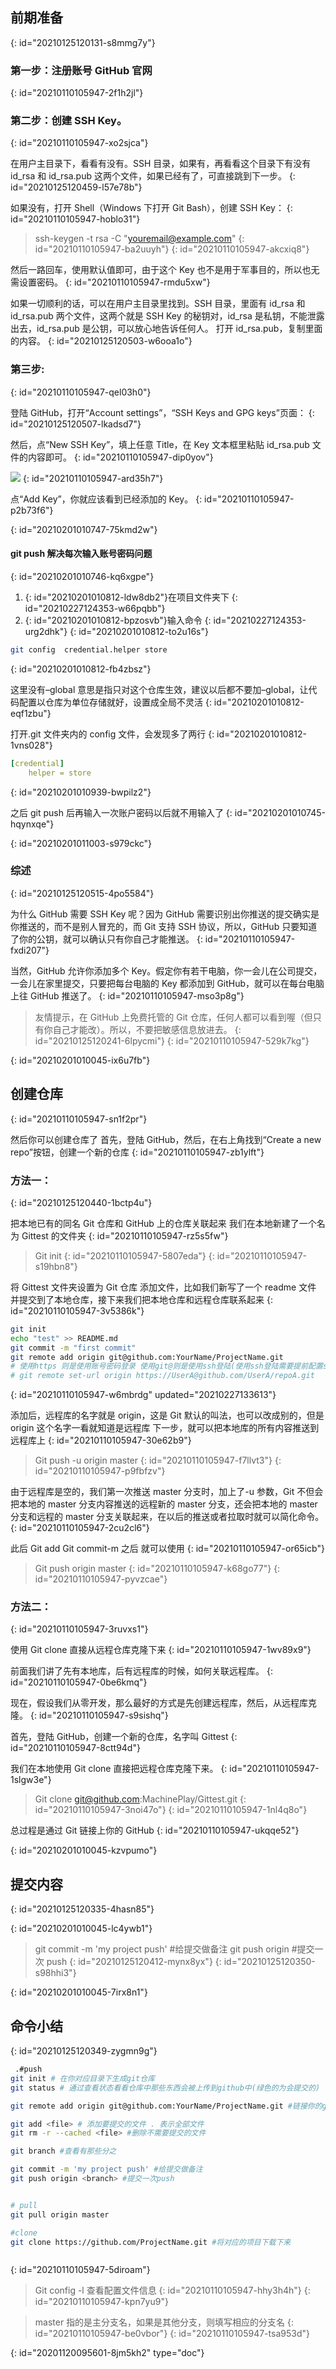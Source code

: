 ## 前期准备
{: id="20210125120131-s8mmg7y"}

### 第一步：注册账号 GitHub 官网
{: id="20210110105947-2f1h2jl"}

### 第二步：创建 SSH Key。
{: id="20210110105947-xo2sjca"}

在用户主目录下，看看有没有。SSH 目录，如果有，再看看这个目录下有没有 id_rsa 和 id_rsa.pub 这两个文件，如果已经有了，可直接跳到下一步。
{: id="20210125120459-l57e78b"}

如果没有，打开 Shell（Windows 下打开 Git Bash），创建 SSH Key：
{: id="20210110105947-hoblo31"}

> ssh-keygen -t rsa -C "youremail@example.com"
> {: id="20210110105947-ba2uuyh"}
{: id="20210110105947-akcxiq8"}

然后一路回车，使用默认值即可，由于这个 Key 也不是用于军事目的，所以也无需设置密码。
{: id="20210110105947-rmdu5xw"}

如果一切顺利的话，可以在用户主目录里找到。SSH 目录，里面有 id_rsa 和 id_rsa.pub 两个文件，这两个就是 SSH Key 的秘钥对，id_rsa 是私钥，不能泄露出去，id_rsa.pub 是公钥，可以放心地告诉任何人。
打开 id_rsa.pub，复制里面的内容。
{: id="20210125120503-w6ooa1o"}

### 第三步:
{: id="20210110105947-qel03h0"}

登陆 GitHub，打开“Account settings”，“SSH Keys and GPG keys”页面：
{: id="20210125120507-lkadsd7"}

然后，点“New SSH Key”，填上任意 Title，在 Key 文本框里粘贴 id_rsa.pub 文件的内容即可。
{: id="20210110105947-dip0yov"}

![](assets/github-ssh.png)
{: id="20210110105947-ard35h7"}

点“Add Key”，你就应该看到已经添加的 Key。
{: id="20210110105947-p2b73f6"}

{: id="20210201010747-75kmd2w"}

#### git push 解决每次输入账号密码问题
{: id="20210201010746-kq6xgpe"}

1. {: id="20210201010812-ldw8db2"}在项目文件夹下
   {: id="20210227124353-w66pqbb"}
2. {: id="20210201010812-bpzosvb"}输入命令
   {: id="20210227124353-urg2dhk"}
{: id="20210201010812-to2u16s"}

```bash hljs
git config  credential.helper store
```
{: id="20210201010812-fb4zbsz"}

这里没有–global 意思是指只对这个仓库生效，建议以后都不要加–global，让代码配置以仓库为单位存储就好，设置成全局不灵活
{: id="20210201010812-eqf1zbu"}

打开.git 文件夹内的 config 文件，会发现多了两行
{: id="20210201010812-1vns028"}

```yaml
[credential]
	helper = store
```
{: id="20210201010939-bwpilz2"}

之后 git push 后再输入一次账户密码以后就不用输入了
{: id="20210201010745-hqynxqe"}

{: id="20210201011003-s979ckc"}

### 综述
{: id="20210125120515-4po5584"}

为什么 GitHub 需要 SSH Key 呢？因为 GitHub 需要识别出你推送的提交确实是你推送的，而不是别人冒充的，而 Git 支持 SSH 协议，所以，GitHub 只要知道了你的公钥，就可以确认只有你自己才能推送。
{: id="20210110105947-fxdi207"}

当然，GitHub 允许你添加多个 Key。假定你有若干电脑，你一会儿在公司提交，一会儿在家里提交，只要把每台电脑的 Key 都添加到 GitHub，就可以在每台电脑上往 GitHub 推送了。
{: id="20210110105947-mso3p8g"}

> 友情提示，在 GitHub 上免费托管的 Git 仓库，任何人都可以看到喔（但只有你自己才能改）。所以，不要把敏感信息放进去。
> {: id="20210125120241-6lpycmi"}
{: id="20210110105947-529k7kg"}

{: id="20210201010045-ix6u7fb"}

## 创建仓库
{: id="20210110105947-sn1f2pr"}

然后你可以创建仓库了
首先，登陆 GitHub，然后，在右上角找到“Create a new repo”按钮，创建一个新的仓库
{: id="20210110105947-zb1ylft"}

### 方法一：
{: id="20210125120440-1bctp4u"}

把本地已有的同名 Git 仓库和 GitHub 上的仓库关联起来
我们在本地新建了一个名为 Gittest 的文件夹
{: id="20210110105947-rz5s5fw"}

> Git init
> {: id="20210110105947-5807eda"}
{: id="20210110105947-s19hbn8"}

将 Gittest 文件夹设置为 Git 仓库
添加文件，比如我们新写了一个 readme 文件
并提交到了本地仓库，接下来我们把本地仓库和远程仓库联系起来
{: id="20210110105947-3v5386k"}

```bash
git init
echo "test" >> README.md
git commit -m "first commit"
git remote add origin git@github.com:YourName/ProjectName.git
# 使用https 则是使用账号密码登录 使用git@则是使用ssh登陆(使用ssh登陆需要提前配置ssh)
# git remote set-url origin https://UserA@github.com/UserA/repoA.git
```
{: id="20210110105947-w6mbrdg" updated="20210227133613"}

添加后，远程库的名字就是 origin，这是 Git 默认的叫法，也可以改成别的，但是 origin 这个名字一看就知道是远程库
下一步，就可以把本地库的所有内容推送到远程库上
{: id="20210110105947-30e62b9"}

> Git push -u origin master
> {: id="20210110105947-f7llvt3"}
{: id="20210110105947-p9fbfzv"}

由于远程库是空的，我们第一次推送 master 分支时，加上了-u 参数，Git 不但会把本地的 master 分支内容推送的远程新的 master 分支，还会把本地的 master 分支和远程的 master 分支关联起来，在以后的推送或者拉取时就可以简化命令。
{: id="20210110105947-2cu2cl6"}

此后 Git add Git commit-m 之后 就可以使用
{: id="20210110105947-or65icb"}

> Git push origin master
> {: id="20210110105947-k68go77"}
{: id="20210110105947-pyvzcae"}

### 方法二：
{: id="20210110105947-3ruvxs1"}

使用 Git clone 直接从远程仓库克隆下来
{: id="20210110105947-1wv89x9"}

前面我们讲了先有本地库，后有远程库的时候，如何关联远程库。
{: id="20210110105947-0be6kmq"}

现在，假设我们从零开发，那么最好的方式是先创建远程库，然后，从远程库克隆。
{: id="20210110105947-s9sishq"}

首先，登陆 GitHub，创建一个新的仓库，名字叫 Gittest
{: id="20210110105947-8ctt94d"}

我们在本地使用 Git clone 直接把远程仓库克隆下来。
{: id="20210110105947-1slgw3e"}

> Git clone git@github.com:MachinePlay/Gittest.git
> {: id="20210110105947-3noi47o"}
{: id="20210110105947-1nl4q8o"}

总过程是通过 Git 链接上你的 GitHub
{: id="20210110105947-ukqqe52"}

{: id="20210201010045-kzvpumo"}

## 提交内容
{: id="20210125120335-4hasn85"}

{: id="20210201010045-lc4ywb1"}

> git commit -m 'my project push' #给提交做备注
> git push origin <branch> #提交一次 push
> {: id="20210125120412-mynx8yx"}
{: id="20210125120350-s98hhi3"}

{: id="20210201010045-7irx8n1"}

## 命令小结
{: id="20210125120349-zygmn9g"}

```bash
 .#push
git init # 在你对应目录下生成git仓库
git status # 通过查看状态看看仓库中那些东西会被上传到github中(绿色的为会提交的)

git remote add origin git@github.com:YourName/ProjectName.git #链接你的github对应的仓库

git add <file> # 添加要提交的文件 . 表示全部文件
git rm -r --cached <file> #删除不需要提交的文件

git branch #查看有那些分之

git commit -m 'my project push' #给提交做备注
git push origin <branch> #提交一次push


# pull 
git pull origin master

#clone
git clone https://github.com/ProjectName.git #将对应的项目下载下来



```
{: id="20210110105947-5diroam"}

> Git config -l 查看配置文件信息
> {: id="20210110105947-hhy3h4h"}
{: id="20210110105947-kpn7yu9"}

> master 指的是主分支名，如果是其他分支，则填写相应的分支名
> {: id="20210110105947-be0vbor"}
{: id="20210110105947-tsa953d"}


{: id="20201120095601-8jm5kh2" type="doc"}
